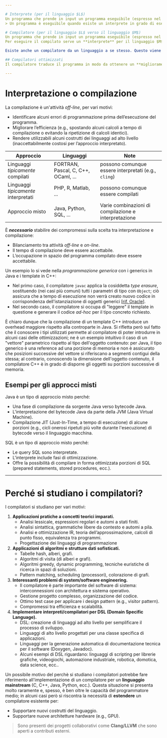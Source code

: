 ```yaml
---

# Interprete (per il linguaggio $L$)
Un programma che prende in input un programma eseguibile (espresso nel linguaggio $L$) e lo **esegue**, producendo l’output corrispondente, è detto *interprete*.
> Un programma è eseguibile quando esiste un interprete in grado di eseguirlo.

# Compilatore (per il linguaggio $L$ verso il linguaggio $M$)
Un programma che prende in input un programma eseguibile (espresso nel linguaggio $L$) e lo **traduce**, producendo in output un programma equivalente (espresso nel linguaggio $M$) è detto *compilatore* (traduttore). 
Per eseguire il compilato serve un **interprete** per il linguaggio $M$.

Esiste anche un compilatore da un linguaggio a se stesso. Questo viene utilizzato per vari motivi, tra cui: semplificazione della leggibilità del codice, offuscamento, firma del codice proprietario.

## Compilatori ottimizzati
Il compilatore traduce il programma in modo da ottenere un **miglioramento** di qualche metrica (tempo di esecuzione, memoria usata, consumo energetico, ecc.). Nonostante questo, l'ottimizzazione vera e propria (in senso matematico) è in pratica impossibile da ottenersi, per cui ci si accontenta di **tecniche euristiche**, che funzionano bene nei casi comuni ma non forniscono garanzie di ottimalità.

---
```


# Interpretazione o compilazione
La compilazione è un'attività *off-line*, per vari motivi:
- Identificare alcuni errori di programmazione prima dell’esecuzione del programma.
- Migliorare l’efficienza (e.g., spostando alcuni calcoli a tempo di compilazione o evitando la ripetizione di calcoli identici).
- Rendere utilizzabili alcuni costrutti dei linguaggi ad alto livello (inaccettabilmente costosi per l’approccio interpretato).

| Approccio                          | Linguaggi                           | Note                                                 |
| ---------------------------------- | ----------------------------------- | ---------------------------------------------------- |
| Linguaggi *tipicamente* compilati    | FORTRAN, Pascal, C, C++, OCaml, ... | possono comunque essere interpretati (e.g., `cling`)   |
| Linguaggi *tipicamente* interpretati | PHP, R, Matlab, ...                 | possono comunque essere compilati                    |
| Approccio misto                    | Java, Python, SQL, ...              | Varie combinazioni di compilazione e interpretazione |

È ***necessario*** stabilire dei compromessi sulla scelta tra interpretazione e compilazione:
- Bilanciamento tra attività *off-line* e *on-line*.
- Il tempo di compilazione deve essere accettabile.
- L’occupazione in spazio del programma compilato deve essere accettabile.

Un esempio lo si vede nella _programmazione generica_ con i generics in Java e i template in C++:
- Nel primo caso, il compilatore `javac` applica la cosiddetta *type erasure*, sostituendo (nei casi più comuni) tutti i parametri di tipo con `Object`; ciò assicura che a tempo di esecuzione non verrà creato nuovo codice in corrispondenza dell'istanziazione di oggetti generici [[rif. Oracle](https://docs.oracle.com/javase/tutorial/java/generics/erasure.html)].
- Nel secondo caso, il compilatore si occupa di "leggere" il template in questione e generare il codice *ad-hoc* per il tipo concreto richiesto.

È chiaro dunque che la compilazione di un template C++ introduce un overhead maggiore rispetto alla controparte in Java. Si rifletta però sul fatto che il conoscere i tipi utilizzati permette al compilatore di poter introdurre in alcuni casi delle ottimizzazioni; ne è un esempio intuitivo il caso di un "vettore" parametrico rispetto al tipo dell'oggetto contenuto: per Java, il tipo generico è una reference ad una porzione di memoria e non è assicurato che posizioni successive del vettore si riferiscano a segmenti contigui della stessa; al contrario, conoscendo la dimensione dell'oggetto contenuto, il compilatore C++ è in grado di disporre gli oggetti su porzioni successive di memoria.

## Esempi per gli approcci misti
Java è un tipo di approccio misto perché:
- Una fase di compilazione da sorgente Java verso bytecode Java.
- L'interpretazione del bytecode Java da parte della JVM (Java Virtual Machine).
- Compilazione JIT (Just-In-Time, a tempo di esecuzione) di alcune porzioni (e.g., cicli onerosi ripetuti più volte durante l'esecuzione) di bytecode verso il linguaggio macchina.

SQL è un tipo di approccio misto perché:
- Le query SQL sono interpretate.
- L'interprete include fasi di ottimizzazione.
- Offre la possibilità di compilare in forma ottimizzata porzioni di SQL (prepared statements, stored procedures, ecc.).

---

# Perché si studiano i compilatori?
I compilatori si studiano per vari motivi:
1. **Applicazioni pratiche a concetti teorici imparati.**
	- Analisi lessicale, espressioni regolari e automi a stati finiti.
	- Analisi sintattica, grammatiche libere da contesto e automi a pila.
	- Analisi e ottimizzazione IR, teoria dell’approssimazione, calcoli di punto fisso, equivalenza tra programmi.
	- Progettazione dei linguaggi di programmazione
2. **Applicazioni di algoritmi e strutture dati sofisticati.**
	- Tabelle hash, alberi, grafi.
	- Algoritmi di visita (di alberi e grafi).
	- Algoritmi greedy, dynamic programming, tecniche euristiche di ricerca in spazi di soluzioni.
	- Pattern matching, scheduling (processori), colorazione di grafi.
3. **Interessanti problemi di system/software engineering.**
	- Il compilatore è parte importante del software di sistema: interconnessioni con architettura e sistema operativo.
	- Gestione progetto complesso, organizzazione del codice.
	- Ottimo test case per applicare i design pattern (e.g., visitor pattern).
	- Compromessi tra efficienza e scalabilità.
4. **Implementare interpreti/compilatori per DSL (Domain Specific Language).**
	- DSL: creazione di linguaggi ad alto livello per semplificare il processo di sviluppo.
	- Linguaggi di alto livello progettati per una classe specifica di applicazioni.
	- Linguaggi per la generazione automatica di documentazione tecnica per il software (Doxygen, Javadoc).
	- Alcuni esempi di DSL riguardano: linguaggi di scripting per librerie grafiche, videogiochi, automazione industriale, robotica, domotica, data science, ecc..

Un possibile motivo del perchè si studiano i compilatori potrebbe fare riferimento all'implementazione di un compilatore per un **linguaggio mainstream** (C, C++, Java, Python, ecc.). 
Questa situazione si presenta molto raramente e, spesso, è ben oltre le capacità del programmatore medio; in alcuni casi però si riscontra la necessità di **estendere** un compilatore esistente per:
- Supportare nuovi costrutti del linguaggio.
- Supportare nuove architetture hardware (e.g., GPU).

> Sono presenti dei progetti collaborativi come **Clang/LLVM** che sono aperti a contributi esterni.


